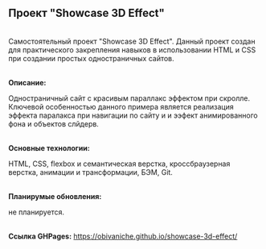 <h2>Проект "Showcase 3D Effect"</h2>

<br>Самостоятельный проект "Showcase 3D Effect".
Данный проект создан для практического закрепления навыков в использовании HTML и CSS при создании простых одностраничных сайтов.

<br><strong>Описание:</strong> <p>Одностраничный сайт с красивым параллакс эффектом при скролле. Ключевой особенностью данного примера является реализация эффекта паралакса при навигации 
по сайту и и ээфект анимированного фона и объектов слйдерв.</p>

<br><strong>Основные технологии:</strong> <p>HTML, CSS, flexbox и семантическая верстка, кроссбраузерная верстка, анимации и трансформации, БЭМ, Git.</p>

<br><strong>Планирумые обновления:</strong> <p>не планируется.<p>

<br><strong>Ссылка GHPages:</strong> https://obivaniche.github.io/showcase-3d-effect/
